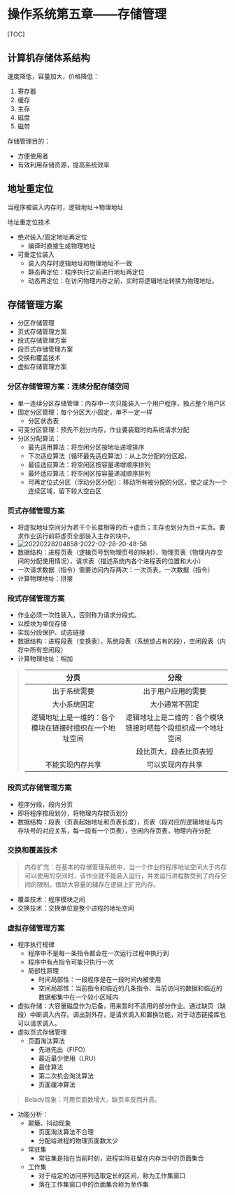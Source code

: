 # 操作系统第五章——存储管理
[TOC]

## 计算机存储体系结构

速度降低，容量加大，价格降低：
1. 寄存器
2. 缓存
3. 主存
4. 磁盘
5. 磁带

存储管理目的：
- 方便使用者
- 有效利用存储资源，提高系统效率

## 地址重定位

当程序被装入内存时，逻辑地址->物理地址

地址重定位技术
- 绝对装入/固定地址再定位
  - 编译时直接生成物理地址
- 可重定位装入
  - 装入内存时逻辑地址和物理地址不一致
  - 静态再定位：程序执行之前进行地址再定位
  - 动态再定位：在访问物理内存之前，实时将逻辑地址转换为物理地址。

## 存储管理方案

- 分区存储管理
- 页式存储管理方案
- 段式存储管理方案
- 段页式存储管理方案
- 交换和覆盖技术
- 虚拟存储管理方案

### 分区存储管理方案：连续分配存储空间
- 单一连续分区存储管理：内存中一次只能装入一个用户程序，独占整个用户区
- 固定分区管理：每个分区大小固定，单不一定一样
  - 分区状态表
- 可变分区管理：预先不划分内存，作业要装载时向系统请求分配
- 分区分配算法：
  - 最先适用算法：将空闲分区按地址递增排序
  - 下次适应算法（循环最先适应算法）：从上次分配的分区起，
  - 最佳适应算法：将空闲区按容量递增顺序排列
  - 最坏适应算法：将空闲区按容量递减顺序排列
  - 可再定位式分区（浮动分区分配）：移动所有被分配的分区，使之成为一个连续区域，留下较大空白区
### 页式存储管理方案
- 将虚拟地址空间分为若干个长度相等的页->虚页；主存也划分为页->实页。要求作业运行前将虚页全部装入主存的块中。
- ![20220228204858-2022-02-28-20-48-58](http://lengyuewusheng-blog.oss-cn-beijing.aliyuncs.com/blog/20220228204858-2022-02-28-20-48-58.png)
- 数据结构：进程页表（逻辑页号到物理页号的映射），物理页表（物理内存空间的分配使用情况），请求表（描述系统内各个进程表的位置和大小）
- 一次请求数据（指令）需要访问内存两次：一次页表，一次数据（指令）
- 计算物理地址：拼接
### 段式存储管理方案
- 作业必须一次性装入，否则称为请求分段式。
- 以模块为单位存储
- 实现分段保护、动态链接
- 数据结构：进程段表（变换表），系统段表（系统锁占有的段），空闲段表（内存中所有空闲段）
- 计算物理地址：相加

> |                          分页                          |                             分段                             |
> | :----------------------------------------------------: | :----------------------------------------------------------: |
> |                      出于系统需要                      |                      出于用户应用的需要                      |
> |                      大小系统固定                      |                        大小通常不固定                        |
> | 逻辑地址上是一维的：各个模块在链接时组织在一个地址空间 | 逻辑地址上是二维的：各个模块链接时吧每个段组织成一个地址空间 |
> |                                                        |                    段比页大，段表比页表短                    |
> |                    不能实现内存共享                    |                       可以实现内存共享                       |
### 段页式存储管理方案
- 程序分段，段内分页
- 即将程序按段划分，将物理内存按页划分
- 数据结构：段表（页表起始地址和页表长度），页表（段对应的逻辑地址与内存块号的对应关系，每一段有一个页表），空闲内存页表，物理内存分配
### 交换和覆盖技术

>内存扩充：在基本的存储管理系统中，当一个作业的程序地址空间大于内存可以使用的空间时，该作业就不能装入运行，并发运行进程数受到了内存空间的限制。借助大容量的辅存在逻辑上扩充内存。

- 覆盖技术：程序模块之间
- 交换技术：交换单位是整个进程的地址空间
### 虚拟存储管理方案
- 程序执行规律
  - 程序中不是每一条指令都会在一次运行过程中执行到
  - 程序中有点指令可能只执行一次
  - 局部性原理
    - 时间局部性：一段程序是在一段时间内被使用
    - 空间局部性：当前指令和临近的几条指令、当前访问的数据和临近的数据都集中在一个较小区域内
- 虚拟存储：大容量磁盘作为后备，用来暂时不适用的部分作业。通过缺页（缺段）中断调入内存。调出到外存，是请求调入和置换功能，对于动态链接库也可以请求调入。
- 虚拟页式存储管理
  - 页面淘汰算法
    - 先进先出（FIFO）
    - 最近最少使用（LRU）
    - 最佳算法
    - 第二次机会淘汰算法
    - 页面缓冲算法
> Belady现象：可用页面数增大，缺页率反而升高。
  - 功能分析：
    - 颠簸、抖动现象
      - 页面淘汰算法不合理
      - 分配给进程的物理页面数太少
    - 常驻集
      - 常驻集是指在当前时刻，进程实际驻留在内存当中的页面集合
    - 工作集
      - 对于给定的访问序列选取定长的区间，称为工作集窗口
      - 落在工作集窗口中的页面集合称为至作集